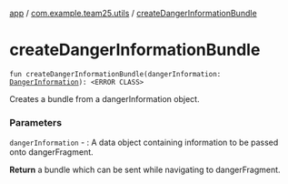[app](../index.md) / [com.example.team25.utils](index.md) / [createDangerInformationBundle](./create-danger-information-bundle.md)

# createDangerInformationBundle

`fun createDangerInformationBundle(dangerInformation: `[`DangerInformation`](-danger-information/index.md)`): <ERROR CLASS>`

Creates a bundle from a dangerInformation object.

### Parameters

`dangerInformation` - : A data object containing information to be passed onto dangerFragment.

**Return**
a bundle which can be sent while navigating to dangerFragment.

